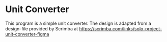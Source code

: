 # Unit Converter

This program is a simple unit converter. The design is adapted from a design-file provided by Scrimba at https://scrimba.com/links/solo-project-unit-converter-figma
